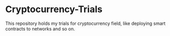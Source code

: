 # Cryptocurrency-Trials
This repository holds my trials for cryptocurrency field, like deploying smart contracts to networks and so on.
